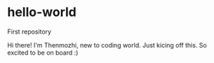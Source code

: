# hello-world
First repository

Hi there!
I'm Thenmozhi, new to coding world. Just kicing off this.
So excited to be on board :)
